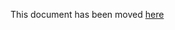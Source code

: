 This document has been moved [here](https://lyft.github.com/cartography/dev/writing-analysis-jobs.html)
